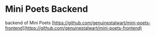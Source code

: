 # Mini Poets Backend

backend of Mini Poets [https://github.com/genuinestalwart/mini-poets-frontend](https://github.com/genuinestalwart/mini-poets-frontend)
